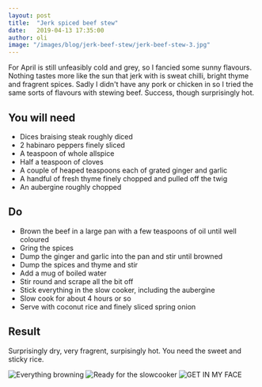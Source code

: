 ```yaml
---
layout: post
title:  "Jerk spiced beef stew"
date:   2019-04-13 17:35:00
author: oli
image: "/images/blog/jerk-beef-stew/jerk-beef-stew-3.jpg"
---
```


For April is still unfeasibly cold and grey, so I fancied some sunny flavours.  Nothing tastes more like the sun that jerk with is sweat chilli, bright thyme and fragrent spices.  Sadly I didn't have any pork or chicken in so I tried the same sorts of flavours with stewing beef.  Success, though surprisingly hot.

## You will need

* Dices braising steak roughly diced
* 2 habinaro peppers finely sliced
* A teaspoon of whole allspice
* Half a teaspoon of cloves
* A couple of heaped teaspoons each of grated ginger and garlic
* A handful of fresh thyme finely chopped and pulled off the twig
* An aubergine roughly chopped


## Do

* Brown the beef in a large pan with a few teaspoons of oil until well coloured
* Gring the spices 
* Dump the ginger and garlic into the pan and stir until browned
* Dump the spices and thyme and stir
* Add a mug of boiled water
* Stir round and scrape all the bit off
* Stick everything in the slow cooker, including the aubergine
* Slow cook for about 4 hours or so
* Serve with coconut rice and finely sliced spring onion

## Result

Surprisingly dry, very fragrent, surpisingly hot.  You need the sweet and sticky rice.



![Everything browning](/images/blog/jerk-beef-stew/jerk-beef-stew-1.jpg)
![Ready for the slowcooker](/images/blog/jerk-beef-stew/jerk-beef-stew-2.jpg)
![GET IN MY FACE](/images/blog/jerk-beef-stew/jerk-beef-stew-3.jpg)
